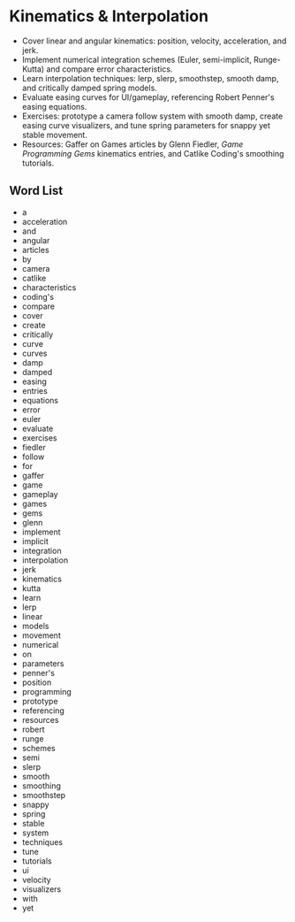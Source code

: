 # Kinematics & Interpolation
- Cover linear and angular kinematics: position, velocity, acceleration, and jerk.
- Implement numerical integration schemes (Euler, semi-implicit, Runge-Kutta) and compare error characteristics.
- Learn interpolation techniques: lerp, slerp, smoothstep, smooth damp, and critically damped spring models.
- Evaluate easing curves for UI/gameplay, referencing Robert Penner's easing equations.
- Exercises: prototype a camera follow system with smooth damp, create easing curve visualizers, and tune spring parameters for snappy yet stable movement.
- Resources: Gaffer on Games articles by Glenn Fiedler, *Game Programming Gems* kinematics entries, and Catlike Coding's smoothing tutorials.

## Word List
- a
- acceleration
- and
- angular
- articles
- by
- camera
- catlike
- characteristics
- coding's
- compare
- cover
- create
- critically
- curve
- curves
- damp
- damped
- easing
- entries
- equations
- error
- euler
- evaluate
- exercises
- fiedler
- follow
- for
- gaffer
- game
- gameplay
- games
- gems
- glenn
- implement
- implicit
- integration
- interpolation
- jerk
- kinematics
- kutta
- learn
- lerp
- linear
- models
- movement
- numerical
- on
- parameters
- penner's
- position
- programming
- prototype
- referencing
- resources
- robert
- runge
- schemes
- semi
- slerp
- smooth
- smoothing
- smoothstep
- snappy
- spring
- stable
- system
- techniques
- tune
- tutorials
- ui
- velocity
- visualizers
- with
- yet
